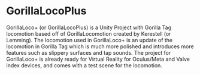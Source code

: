 # GorillaLocoPlus
 GorillaLoco+ (or GorillaLocoPlus) is a Unity Project with Gorilla Tag locomotion based off of GorillaLocomotion created by Kerestell (or Lemming). The locomotion used in GorillaLoco+ is an update of the locomotion in Gorilla Tag which is much more polished and introduces more features such as slippery surfaces and tap sounds. The project for GorillaLoco+ is already ready for Virtual Reality for Oculus/Meta and Valve index devices, and comes with a test scene for the locomotion.
